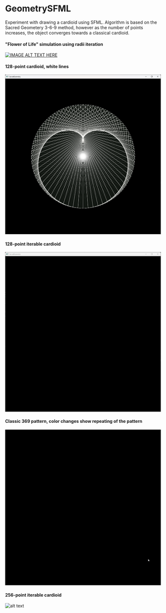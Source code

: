 # GeometrySFML
Experiment with drawing a cardioid using SFML. Algorithm is based on the Sacred Geometery 3-6-9 method, however as the number of points increases, the object converges towards a classical cardioid.

#### "Flower of Life" simulation using radii iteration
[![IMAGE ALT TEXT HERE](https://img.youtube.com/vi/1b56tz7Yu_E/0.jpg)](https://www.youtube.com/watch?v=1b56tz7Yu_E)

#### 128-point cardioid, white lines
![alt text](https://github.com/AlexRuzin/GeometrySFML/blob/main/Images/128_wheel_static.png?raw=true)

#### 128-point iterable cardioid
![alt text](https://github.com/AlexRuzin/GeometrySFML/blob/main/Images/128_wheel_iterable.gif?raw=true)

#### Classic 369 pattern, color changes show repeating of the pattern
![alt text](https://github.com/AlexRuzin/GeometrySFML/blob/main/Images/classic_9_point.gif?raw=true)

#### 256-point iterable cardioid
![alt text](https://github.com/AlexRuzin/GeometrySFML/blob/main/Images/256_iterable.gif?raw=true)
